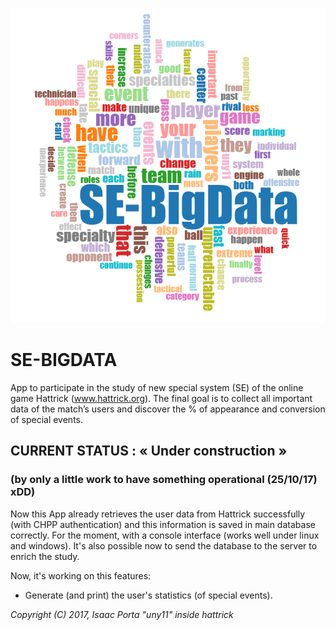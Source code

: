 
![Logo](/images/logo.png)

# SE-BIGDATA

App to participate in the study of new special system (SE) of the online game Hattrick (www.hattrick.org).
The final goal is to collect all important data of the match’s users and discover the % of appearance and conversion of special events.

## CURRENT STATUS : « Under construction »
### (by only a little work to have something operational (25/10/17) xDD)

Now this App already retrieves the user data from Hattrick successfully (with CHPP authentication) and this information is saved in main database correctly.
For the moment, with a console interface (works well under linux and windows).
It's also possible now to send the database to the server to enrich the study.

Now, it's working on this features:
- Generate (and print) the user's statistics (of special events).


*Copyright (C) 2017, Isaac Porta "uny11" inside hattrick*
